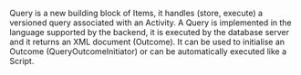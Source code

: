 Query is a new building block of Items, it handles (store, execute) a versioned query associated with an Activity. A Query is implemented in the language supported by the backend, it is executed by the database server and it returns an XML document (Outcome). It can be used to initialise an Outcome (QueryOutcomeInitiator) or can be automatically executed like a Script.